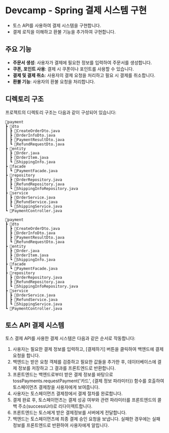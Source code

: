 # Devcamp - Spring 결제 시스템 구현
- 토스 API를 사용하여 결제 시스템을 구현합니다.
- 결제 로직을 이해하고 환불 기능을 추가하여 구현합니다. 


## 주요 기능

- **주문서 생성**: 사용자가 결제에 필요한 정보를 입력하여 주문서를 생성합니다.
- **쿠폰, 포인트 사용**: 결제 시 쿠폰이나 포인트를 사용할 수 있습니다.
- **결제 및 결제 취소**: 사용자의 결제 요청을 처리하고 필요 시 결제를 취소합니다.
- **환불 기능**: 사용자의 환불 요청을 처리합니다.

## 디렉토리 구조
프로젝트의 디렉토리 구조는 다음과 같이 구성되어 있습니다:

```plaintext
📂payment
┣ 📂dto
┃ ┣ 📜CreateOrderDto.java
┃ ┣ 📜OrderInfoDto.java
┃ ┣ 📜PaymentResultDto.java
┃ ┗ 📜RefundRequestDto.java
┣ 📂entity
┃ ┣ 📜Order.java
┃ ┣ 📜OrderItem.java
┃ ┗ 📜ShippingInfo.java
┣ 📂facade
┃ ┗ 📜PaymentFacade.java
┣ 📂repository
┃ ┣ 📜OrderRepository.java
┃ ┣ 📜RefundRepository.java
┃ ┗ 📜ShippingInfoRepository.java
┣ 📂service
┃ ┣ 📜OrderService.java
┃ ┣ 📜RefundService.java
┃ ┗ 📜ShippingService.java
┗ 📜PaymentController.java

📂payment
┣ 📂dto
┃ ┣ 📜CreateOrderDto.java
┃ ┣ 📜OrderInfoDto.java
┃ ┣ 📜PaymentResultDto.java
┃ ┗ 📜RefundRequestDto.java
┣ 📂entity
┃ ┣ 📜Order.java
┃ ┣ 📜OrderItem.java
┃ ┗ 📜ShippingInfo.java
┣ 📂facade
┃ ┗ 📜PaymentFacade.java
┣ 📂repository
┃ ┣ 📜OrderRepository.java
┃ ┣ 📜RefundRepository.java
┃ ┗ 📜ShippingInfoRepository.java
┣ 📂service
┃ ┣ 📜OrderService.java
┃ ┣ 📜RefundService.java
┃ ┗ 📜ShippingService.java
┗ 📜PaymentController.java

```


## 토스 API 결제 시스템
토스 결제 API를 사용한 결제 시스템은 다음과 같은 순서로 작동합니다:

1. 사용자는 필요한 결제 정보를 입력하고, [결제하기] 버튼을 클릭하여 백엔드에 결제 요청을 합니다.
2. 백엔드는 받은 요청 객체를 검증하고 필요한 값들을 추가한 후, 데이터베이스에 결제 정보를 저장하고 그 결과를 프론트엔드로 반환합니다.
3. 프론트엔드는 백엔드로부터 받은 결제 정보를 바탕으로 tossPayments.requestPayment('카드', {결제 정보 파라미터}) 함수를 호출하여 토스페이먼츠 결제창을 사용자에게 보여줍니다.
4. 사용자는 토스페이먼츠 결제창에서 결제 절차를 완료합니다.
5. 결제 완료 후, 토스페이먼츠는 결제 성공 여부와 관련 파라미터를 프론트엔드의 콜백 주소(successUrl)로 리다이렉트합니다.
6. 프론트엔드는 토스에게 받은 결제정보를 서버에게 전달합니다. 
7. 백엔드는 토스페이먼츠에 최종 결제 승인 요청을 보냅니다. 실패한 경우에는 실패 정보를 프론트엔드로 반환하여 사용자에게 알립니다.



